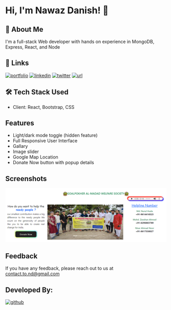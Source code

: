 
# Hi, I'm Nawaz Danish! 👋


## 🚀 About Me
I'm a full-stack Web developer with hands on experience in MongoDB, Express, React, and Node


## 🔗 Links
[![portfolio](https://img.shields.io/badge/my_portfolio-c0392b?style=for-the-badge&logo=ko-fi&logoColor=white)](https://nawazdanish1996.github.io/MyPortfolio/)
[![linkedin](https://img.shields.io/badge/linkedin-0A66C2?style=for-the-badge&logo=linkedin&logoColor=white)](https://www.linkedin.com/in/nawazdanish/)
[![twitter](https://img.shields.io/badge/twitter-1DA1F2?style=for-the-badge&logo=twitter&logoColor=white)](https://twitter.com/nawazdanish1996)
[![url](https://img.shields.io/badge/Hosted_url-c0392c?style=for-the-badge&logo=github&logoColor=white)](https://www.almadadwelfaresociety.com/)


## 🛠 Tech Stack Used
- Client: React, Bootstrap, CSS


## Features

- Light/dark mode toggle (hidden feature)
- Full Responsive User Interface
- Gallary
- Image slider
- Google Map Location
- Donate Now button with popup details
## Screenshots

![App Screenshot](page.png)


## Feedback

If you have any feedback, please reach out to us at contact.to.nd@gmail.com


## Developed By:

[![github](https://img.shields.io/badge/nawazdanish1996-000?style=for-the-badge&logo=github&logoColor=white)](https://github.com/nawazdanish1996)


